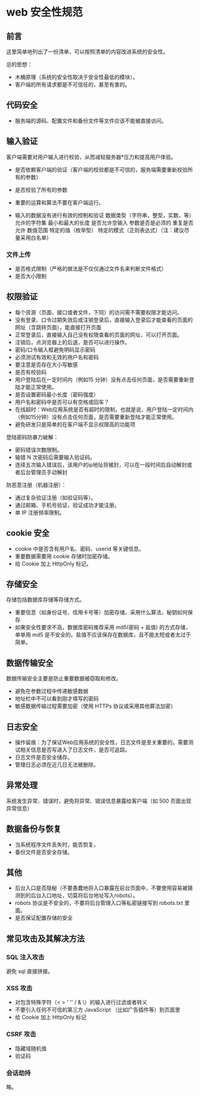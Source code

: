 # web 安全性规范

## 前言

这里简单地列出了一份清单，可以按照清单的内容改进系统的安全性。

总的思想：

* 木桶原理（系统的安全性取决于安全性最低的模块）。
* 客户端的所有请求都是不可信任的，甚至有害的。

## 代码安全

* 服务端的源码、配置文件和备份文件等文件应该不能被直接访问。

## 输入验证

客户端需要对用户输入进行校验，从而减轻服务器*压力和提高用户体验。

* 是否依赖客户端的验证（客户端的校验都是不可信的，服务端需要重新校验所有的参数）
* 是否校验了所有的参数
* 重要的运算和算法不要在客户端运行。

* 输入的数据没有进行有效的控制和验证
数据类型（字符串，整型，实数，等）
允许的字符集
最小和最大的长度
是否允许空输入
参数是否是必须的
重复是否允许
数值范围
特定的值（枚举型）
特定的模式（正则表达式）（注：建议尽量采用白名单）

### 文件上传

* 是否格式限制（严格的做法是不仅仅通过文件名来判断文件格式）
* 是否大小限制


## 权限验证

* 每个资源（页面、接口或者文件，下同）的访问需不需要权限才能访问。
* 没有登录、口令过期失效后或注销登录后，直接输入登录后才能查看的页面的网址（含跳转页面），能直接打开页面
* 正常登录后，直接输入自己没有权限查看的页面的网址，可以打开页面。
* 注销后，点浏览器上的后退，是否可以进行操作。
* 密码/口令输入框避免明码显示密码
* 必须测试有效和无效的用户名和密码
* 要注意是否存在大小写敏感
* 是否有校验码
* 用户登陆后在一定时间内（例如15 分钟）没有点击任何页面，是否需要重新登陆才能正常使用。
* 是否设置密码最小长度（密码强度）
* 用户名和密码中是否可以有空格或回车？
* 在线超时：Web应用系统是否有超时的限制，也就是说，用户登陆一定时间内（例如15分钟）没有点击任何页面，是否需要重新登陆才能正常使用。
* 避免研发只是简单的在客户端不显示权限高的功能项

登陆密码防暴力破解：

* 密码错误次数限制。
* 输错 N 次密码后需要输入验证码。
* 连续五次输入错误后，该用户的ip地址将被封，可以在一段时间后自动解封或者后台管理员手动解封

防恶意注册（机器注册）：

* 通过复杂验证注册（如验证码等）。
* 通过邮箱、手机号验证，验证成功才能注册。
* 单 IP 注册频率限制。

## cookie 安全

* cookie 中是否含有用户名、密码、userid 等关键信息。
* 重要数据需要用 cookie 存储时加密存储。
* 给 Cookie 加上 HttpOnly 标记。

## 存储安全

存储包括数据库存储等存储方式。

* 重要信息（如身份证号、信用卡号等）加密存储，采用什么算法，秘钥如何保存
* 如果安全性要求不高，数据库密码推荐采用 md5(密码 + 盐值) 的方式存储，单单用 md5 是不安全的。盐值不应该保存在数据库，且不能太短或者太过于简单。

## 数据传输安全

数据传输安全主要是防止重要数据被窃取和修改。

* 避免在参数过程中传递敏感数据
* 地址栏中不可以看到刚才填写的密码
* 敏感数据传输过程需要加密（使用 HTTPs 协议或采用其他算法加密）

## 日志安全

* 操作留痕：为了保证Web应用系统的安全性，日志文件是至关重要的。需要测试相关信息是否写进入了日志文件，是否可追踪。
* 日志文件是否安全储存。
* 管理日志必须在近几日无法被删除。

## 异常处理

系统发生异常、错误时，避免将异常、错误信息暴露给客户端（如 500 页面出现异常信息）

## 数据备份与恢复

* 当系统程序文件丢失时，能否恢复。
* 备份文件是否安全存储。

## 其他

* 后台入口是否隐秘（不要愚蠢地将入口暴露在前台页面中，不要使用容易被猜测到的后台入口地址，切莫将后台地址写入robots）。
* robots 协议是不安全的，不要将后台管理入口等私密链接写到 robots.txt 里面。
* 是否保证配置存储的安全

## 常见攻击及其解决方法

### SQL 注入攻击

避免 sql 直接拼接。

### XSS 攻击

* 对包含特殊字符（<  >  '  ''  /  &  \）的输入进行过滤或者转义
* 不要引入任何不可信的第三方 JavaScript （比如广告插件等）到页面里
* 给 Cookie 加上 HttpOnly 标记

### CSRF 攻击

* 隐藏域随机值
* 验证码

### 会话劫持

略。


